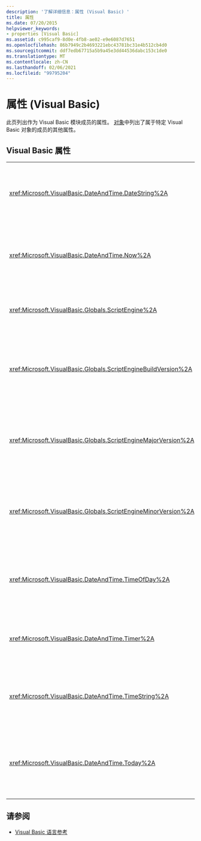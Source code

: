 ```yaml
---
description: '了解详细信息：属性 (Visual Basic) '
title: 属性
ms.date: 07/20/2015
helpviewer_keywords:
- properties [Visual Basic]
ms.assetid: c995caf9-8d0e-4fb8-ae02-e9e6087d7651
ms.openlocfilehash: 86b7949c2b4693221ebc43781bc31e4b512cb4d0
ms.sourcegitcommit: ddf7edb67715a5b9a45e3dd44536dabc153c1de0
ms.translationtype: MT
ms.contentlocale: zh-CN
ms.lasthandoff: 02/06/2021
ms.locfileid: "99795204"
---
```

# <a name="properties-visual-basic"></a>属性 (Visual Basic)

此页列出作为 Visual Basic 模块成员的属性。 [对象](objects/index.md)中列出了属于特定 Visual Basic 对象的成员的其他属性。  
  
## <a name="visual-basic-properties"></a>Visual Basic 属性  
  
|||  
|---|---|  
|<xref:Microsoft.VisualBasic.DateAndTime.DateString%2A>|根据您的系统返回或设置 `String` 表示当前日期的值。|  
|<xref:Microsoft.VisualBasic.DateAndTime.Now%2A>|返回一个 `Date` 值，该值包含与系统对应的当前日期和时间。|  
|<xref:Microsoft.VisualBasic.Globals.ScriptEngine%2A>|返回一个表示当前使用的运行时的 `String`。|  
|<xref:Microsoft.VisualBasic.Globals.ScriptEngineBuildVersion%2A>|返回一个， `Integer` 它包含当前使用的运行时的内部版本号。|  
|<xref:Microsoft.VisualBasic.Globals.ScriptEngineMajorVersion%2A>|返回一个， `Integer` 它包含当前使用的运行时的主版本号。|  
|<xref:Microsoft.VisualBasic.Globals.ScriptEngineMinorVersion%2A>|返回一个， `Integer` 它包含当前使用的运行时的次版本号。|  
|<xref:Microsoft.VisualBasic.DateAndTime.TimeOfDay%2A>|返回或设置 `Date` 值，该值包含与系统对应的当前时间。|  
|<xref:Microsoft.VisualBasic.DateAndTime.Timer%2A>|返回一个 `Double` 值，该值表示午夜之后的秒数。|  
|<xref:Microsoft.VisualBasic.DateAndTime.TimeString%2A>|返回或设置一个 `String` 值，该值表示根据系统的当前时间。|  
|<xref:Microsoft.VisualBasic.DateAndTime.Today%2A>|返回或设置一个 `Date` 值，该值包含对应于系统的当前日期。|  
  
## <a name="see-also"></a>请参阅

- [Visual Basic 语言参考](index.md)
